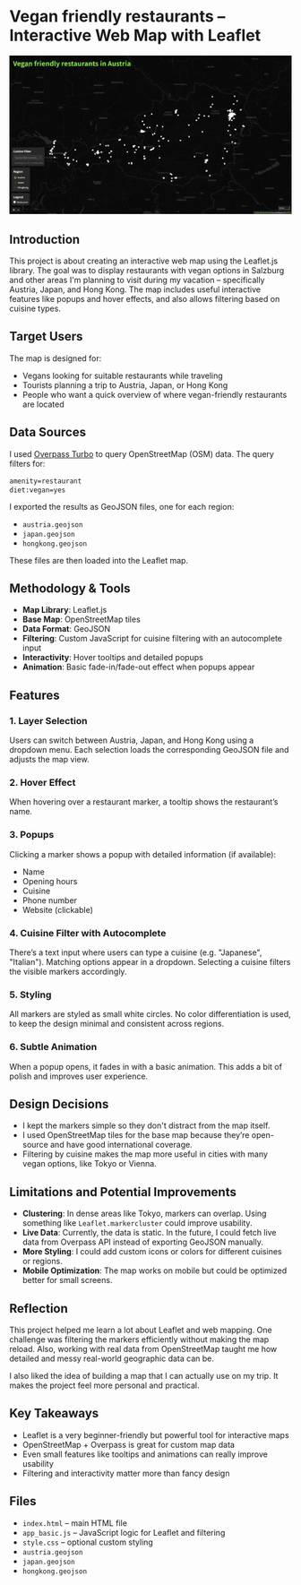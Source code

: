# Vegan friendly restaurants – Interactive Web Map with Leaflet

![Screenshot](image.png)

## Introduction

This project is about creating an interactive web map using the Leaflet.js library. The goal was to display restaurants with vegan options in Salzburg and other areas I'm planning to visit during my vacation – specifically Austria, Japan, and Hong Kong. The map includes useful interactive features like popups and hover effects, and also allows filtering based on cuisine types.

## Target Users

The map is designed for:
- Vegans looking for suitable restaurants while traveling
- Tourists planning a trip to Austria, Japan, or Hong Kong
- People who want a quick overview of where vegan-friendly restaurants are located

## Data Sources

I used [Overpass Turbo](https://overpass-turbo.eu/) to query OpenStreetMap (OSM) data. The query filters for:

```
amenity=restaurant
diet:vegan=yes
```

I exported the results as GeoJSON files, one for each region:
- `austria.geojson`
- `japan.geojson`
- `hongkong.geojson`

These files are then loaded into the Leaflet map.

## Methodology & Tools

- **Map Library**: Leaflet.js
- **Base Map**: OpenStreetMap tiles
- **Data Format**: GeoJSON
- **Filtering**: Custom JavaScript for cuisine filtering with an autocomplete input
- **Interactivity**: Hover tooltips and detailed popups
- **Animation**: Basic fade-in/fade-out effect when popups appear

## Features

### 1. Layer Selection
Users can switch between Austria, Japan, and Hong Kong using a dropdown menu. Each selection loads the corresponding GeoJSON file and adjusts the map view.

### 2. Hover Effect
When hovering over a restaurant marker, a tooltip shows the restaurant’s name.

### 3. Popups
Clicking a marker shows a popup with detailed information (if available):
- Name
- Opening hours
- Cuisine
- Phone number
- Website (clickable)

### 4. Cuisine Filter with Autocomplete
There’s a text input where users can type a cuisine (e.g. "Japanese", "Italian"). Matching options appear in a dropdown. Selecting a cuisine filters the visible markers accordingly.

### 5. Styling
All markers are styled as small white circles. No color differentiation is used, to keep the design minimal and consistent across regions.

### 6. Subtle Animation
When a popup opens, it fades in with a basic animation. This adds a bit of polish and improves user experience.

## Design Decisions

- I kept the markers simple so they don't distract from the map itself.
- I used OpenStreetMap tiles for the base map because they’re open-source and have good international coverage.
- Filtering by cuisine makes the map more useful in cities with many vegan options, like Tokyo or Vienna.

## Limitations and Potential Improvements

- **Clustering**: In dense areas like Tokyo, markers can overlap. Using something like `Leaflet.markercluster` could improve usability.
- **Live Data**: Currently, the data is static. In the future, I could fetch live data from Overpass API instead of exporting GeoJSON manually.
- **More Styling**: I could add custom icons or colors for different cuisines or regions.
- **Mobile Optimization**: The map works on mobile but could be optimized better for small screens.

## Reflection

This project helped me learn a lot about Leaflet and web mapping. One challenge was filtering the markers efficiently without making the map reload. Also, working with real data from OpenStreetMap taught me how detailed and messy real-world geographic data can be.

I also liked the idea of building a map that I can actually use on my trip. It makes the project feel more personal and practical.

## Key Takeaways

- Leaflet is a very beginner-friendly but powerful tool for interactive maps
- OpenStreetMap + Overpass is great for custom map data
- Even small features like tooltips and animations can really improve usability
- Filtering and interactivity matter more than fancy design

## Files

- `index.html` – main HTML file
- `app_basic.js` – JavaScript logic for Leaflet and filtering
- `style.css` – optional custom styling
- `austria.geojson`
- `japan.geojson`
- `hongkong.geojson`